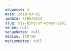 ```yaml
---
sequence: 1
date: 2018-04-01
imdbId: tt0043643
slug: his-kind-of-woman-1951
venue: null
venueNotes: null
medium: TCM HD
mediumNotes: null
---
```


